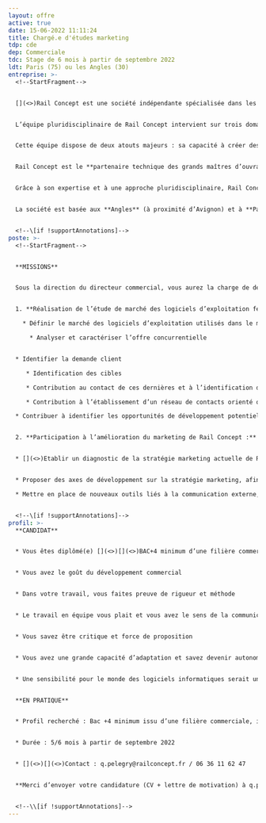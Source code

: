 ```yaml
---
layout: offre
active: true
date: 15-06-2022 11:11:24
title: Chargé.e d'études marketing
tdp: cde
dep: Commerciale
tdc: Stage de 6 mois à partir de septembre 2022
ldt: Paris (75) ou les Angles (30)
entreprise: >-
  <!--StartFragment-->


  [](<>)Rail Concept est une société indépendante spécialisée dans les activités d'études et de conseil liées à la **création et l’aménagement d’infrastructures ferroviaires**.


  L’équipe pluridisciplinaire de Rail Concept intervient sur trois domaines : les études d’**infrastructures**, les études **d’exploitation/sécurité** et les études **économiques**.


  Cette équipe dispose de deux atouts majeurs : sa capacité à créer des outils experts, puissants et innovants grâce à son **département informatique** et son approche collaborative orientée vers les besoins de ses clients.


  Rail Concept est le **partenaire technique des grands maîtres d’ouvrages ferroviaires** pour imaginer et concevoir avec eux l’avenir du ferroviaire (Etats, SNCF Réseau, AOT, …). Elle développe des solutions d’ingénierie réellement innovantes et des outils de modélisation qui permettent d’anticiper les répercussions de chaque décision.


  Grâce à son expertise et à une approche pluridisciplinaire, Rail Concept intervient à tous les stades de la conception des infrastructures ferroviaires : définition des besoins, prévision de trafic, optimisation des capacités d’infrastructure, amélioration des infrastructures ferroviaires y compris la création d’infrastructures nouvelles, évaluation du coût d’un projet (coûts d’investissement, coûts d’exploitation et coûts de maintenance), montages contractuels financiers et juridiques, pilotage de projets, gestion des coûts.


  La société est basée aux **Angles** (à proximité d’Avignon) et à **Paris**.


  <!--\[if !supportAnnotations]-->
poste: >-
  <!--StartFragment-->


  **MISSIONS**


  Sous la direction du directeur commercial, vous aurez la charge de deux principaux volets :


  1. **Réalisation de l’étude de marché des logiciels d’exploitation ferroviaire :**

    * Définir le marché des logiciels d’exploitation utilisés dans le monde ferroviaire (identification des acteurs, évolution…)

      * Analyser et caractériser l’offre concurrentielle


  * Identifier la demande client

     * Identification des cibles

     * Contribution au contact de ces dernières et à l’identification de leurs besoins

     * Contribution à l’établissement d’un réseau de contacts orienté outils

  * Contribuer à identifier les opportunités de développement potentielles pour Rail Concept ainsi que les risques


  2. **Participation à l’amélioration du marketing de Rail Concept :**


  * [](<>)Etablir un diagnostic de la stratégie marketing actuelle de Rail Concept (identification des forces/faiblesses)


  * Proposer des axes de développement sur la stratégie marketing, afin d’améliorer la visibilité de l’entreprise

  * Mettre en place de nouveaux outils liés à la communication externe, et apporter ses connaissances commerciales et marketing sur les supports utilisés pour mettre en avant l’entreprise (présentations, offres, …), ainsi que sur les techniques de vente


  <!--\[if !supportAnnotations]-->
profil: >-
  **CANDIDAT**


  * Vous êtes diplômé(e) [](<>)[](<>)BAC+4 minimum d’une filière commerciale ou technique, incluant en particulier les dimensions marketing et communication


  * Vous avez le goût du développement commercial


  * Dans votre travail, vous faites preuve de rigueur et méthode


  * Le travail en équipe vous plait et vous avez le sens de la communication, tant écrite qu’orale


  * Vous savez être critique et force de proposition


  * Vous avez une grande capacité d’adaptation et savez devenir autonome rapidement


  * Une sensibilité pour le monde des logiciels informatiques serait un plus


  **EN PRATIQUE**


  * Profil recherché : Bac +4 minimum issu d’une filière commerciale, incluant en particulier les dimensions marketing et communication


  * Durée : 5/6 mois à partir de septembre 2022


  * [](<>)[](<>)Contact : q.pelegry@railconcept.fr / 06 36 11 62 47


  **Merci d’envoyer votre candidature (CV + lettre de motivation) à q.pelegry@railconcept.fr** 


  <!--\\[if !supportAnnotations]-->
---
```

